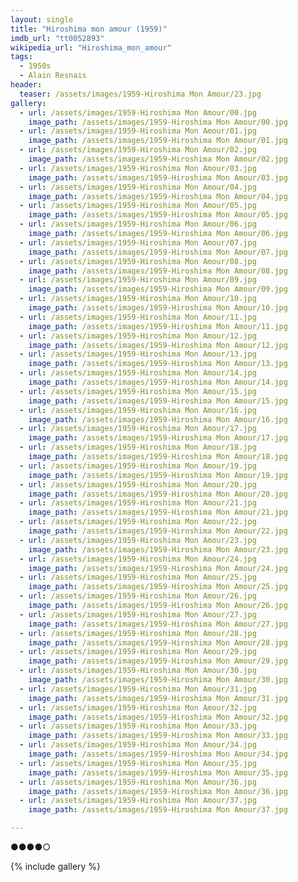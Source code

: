 ```yaml
---
layout: single
title: "Hiroshima mon amour (1959)"
imdb_url: "tt0052893"
wikipedia_url: "Hiroshima_mon_amour"
tags:
  - 1950s 
  - Alain Resnais
header:
  teaser: /assets/images/1959-Hiroshima Mon Amour/23.jpg
gallery:
  - url: /assets/images/1959-Hiroshima Mon Amour/00.jpg
    image_path: /assets/images/1959-Hiroshima Mon Amour/00.jpg  
  - url: /assets/images/1959-Hiroshima Mon Amour/01.jpg
    image_path: /assets/images/1959-Hiroshima Mon Amour/01.jpg
  - url: /assets/images/1959-Hiroshima Mon Amour/02.jpg
    image_path: /assets/images/1959-Hiroshima Mon Amour/02.jpg
  - url: /assets/images/1959-Hiroshima Mon Amour/03.jpg
    image_path: /assets/images/1959-Hiroshima Mon Amour/03.jpg
  - url: /assets/images/1959-Hiroshima Mon Amour/04.jpg
    image_path: /assets/images/1959-Hiroshima Mon Amour/04.jpg
  - url: /assets/images/1959-Hiroshima Mon Amour/05.jpg
    image_path: /assets/images/1959-Hiroshima Mon Amour/05.jpg
  - url: /assets/images/1959-Hiroshima Mon Amour/06.jpg
    image_path: /assets/images/1959-Hiroshima Mon Amour/06.jpg
  - url: /assets/images/1959-Hiroshima Mon Amour/07.jpg
    image_path: /assets/images/1959-Hiroshima Mon Amour/07.jpg
  - url: /assets/images/1959-Hiroshima Mon Amour/08.jpg
    image_path: /assets/images/1959-Hiroshima Mon Amour/08.jpg
  - url: /assets/images/1959-Hiroshima Mon Amour/09.jpg
    image_path: /assets/images/1959-Hiroshima Mon Amour/09.jpg
  - url: /assets/images/1959-Hiroshima Mon Amour/10.jpg
    image_path: /assets/images/1959-Hiroshima Mon Amour/10.jpg
  - url: /assets/images/1959-Hiroshima Mon Amour/11.jpg
    image_path: /assets/images/1959-Hiroshima Mon Amour/11.jpg
  - url: /assets/images/1959-Hiroshima Mon Amour/12.jpg
    image_path: /assets/images/1959-Hiroshima Mon Amour/12.jpg
  - url: /assets/images/1959-Hiroshima Mon Amour/13.jpg
    image_path: /assets/images/1959-Hiroshima Mon Amour/13.jpg
  - url: /assets/images/1959-Hiroshima Mon Amour/14.jpg
    image_path: /assets/images/1959-Hiroshima Mon Amour/14.jpg
  - url: /assets/images/1959-Hiroshima Mon Amour/15.jpg
    image_path: /assets/images/1959-Hiroshima Mon Amour/15.jpg
  - url: /assets/images/1959-Hiroshima Mon Amour/16.jpg
    image_path: /assets/images/1959-Hiroshima Mon Amour/16.jpg
  - url: /assets/images/1959-Hiroshima Mon Amour/17.jpg
    image_path: /assets/images/1959-Hiroshima Mon Amour/17.jpg
  - url: /assets/images/1959-Hiroshima Mon Amour/18.jpg
    image_path: /assets/images/1959-Hiroshima Mon Amour/18.jpg
  - url: /assets/images/1959-Hiroshima Mon Amour/19.jpg
    image_path: /assets/images/1959-Hiroshima Mon Amour/19.jpg
  - url: /assets/images/1959-Hiroshima Mon Amour/20.jpg
    image_path: /assets/images/1959-Hiroshima Mon Amour/20.jpg
  - url: /assets/images/1959-Hiroshima Mon Amour/21.jpg
    image_path: /assets/images/1959-Hiroshima Mon Amour/21.jpg
  - url: /assets/images/1959-Hiroshima Mon Amour/22.jpg
    image_path: /assets/images/1959-Hiroshima Mon Amour/22.jpg
  - url: /assets/images/1959-Hiroshima Mon Amour/23.jpg
    image_path: /assets/images/1959-Hiroshima Mon Amour/23.jpg
  - url: /assets/images/1959-Hiroshima Mon Amour/24.jpg
    image_path: /assets/images/1959-Hiroshima Mon Amour/24.jpg
  - url: /assets/images/1959-Hiroshima Mon Amour/25.jpg
    image_path: /assets/images/1959-Hiroshima Mon Amour/25.jpg
  - url: /assets/images/1959-Hiroshima Mon Amour/26.jpg
    image_path: /assets/images/1959-Hiroshima Mon Amour/26.jpg
  - url: /assets/images/1959-Hiroshima Mon Amour/27.jpg
    image_path: /assets/images/1959-Hiroshima Mon Amour/27.jpg
  - url: /assets/images/1959-Hiroshima Mon Amour/28.jpg
    image_path: /assets/images/1959-Hiroshima Mon Amour/28.jpg
  - url: /assets/images/1959-Hiroshima Mon Amour/29.jpg
    image_path: /assets/images/1959-Hiroshima Mon Amour/29.jpg
  - url: /assets/images/1959-Hiroshima Mon Amour/30.jpg
    image_path: /assets/images/1959-Hiroshima Mon Amour/30.jpg
  - url: /assets/images/1959-Hiroshima Mon Amour/31.jpg
    image_path: /assets/images/1959-Hiroshima Mon Amour/31.jpg
  - url: /assets/images/1959-Hiroshima Mon Amour/32.jpg
    image_path: /assets/images/1959-Hiroshima Mon Amour/32.jpg
  - url: /assets/images/1959-Hiroshima Mon Amour/33.jpg
    image_path: /assets/images/1959-Hiroshima Mon Amour/33.jpg
  - url: /assets/images/1959-Hiroshima Mon Amour/34.jpg
    image_path: /assets/images/1959-Hiroshima Mon Amour/34.jpg
  - url: /assets/images/1959-Hiroshima Mon Amour/35.jpg
    image_path: /assets/images/1959-Hiroshima Mon Amour/35.jpg
  - url: /assets/images/1959-Hiroshima Mon Amour/36.jpg
    image_path: /assets/images/1959-Hiroshima Mon Amour/36.jpg
  - url: /assets/images/1959-Hiroshima Mon Amour/37.jpg
    image_path: /assets/images/1959-Hiroshima Mon Amour/37.jpg

---
```

●●●●○

{% include gallery %}
